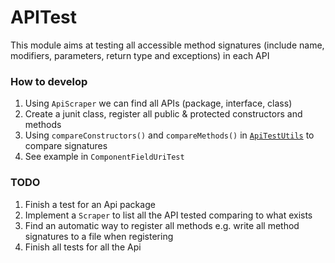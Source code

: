 # APITest

This module aims at testing all accessible method signatures (include name, modifiers, parameters, return type and exceptions) in each API

### How to develop
1. Using `ApiScraper` we can find all APIs (package, interface, class)
2. Create a junit class, register all public & protected constructors and methods
3. Using `compareConstructors()` and `compareMethods()` in [`ApiTestUtils`](src/main/java/org/terasology/testUtil/ApiTestUtils) to compare signatures
4. See example in `ComponentFieldUriTest`

### TODO
1. Finish a test for an Api package
2. Implement a `Scraper` to list all the API tested comparing to what exists
3. Find an automatic way to register all methods e.g. write all method signatures to a file when registering
4. Finish all tests for all the Api